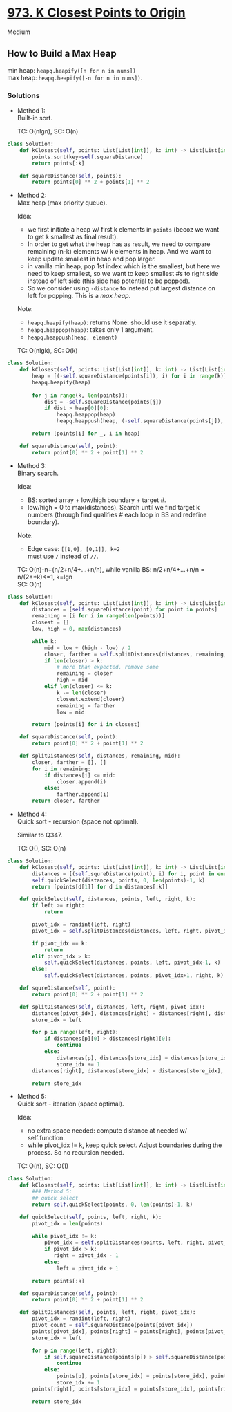 # [973. K Closest Points to Origin](https://leetcode.com/problems/k-closest-points-to-origin/description/?envType=company&envId=facebook&favoriteSlug=facebook-three-months)

Medium

## How to Build a Max Heap
min heap: `heapq.heapify([n for n in nums])`\
max heap: `heapq.heapify([-n for n in nums])`.

### Solutions

- Method 1:\
  Built-in sort.

  TC: O(nlgn), SC: O(n)

```python
class Solution:
    def kClosest(self, points: List[List[int]], k: int) -> List[List[int]]:
        points.sort(key=self.squareDistance)
        return points[:k]

    def squareDistance(self, points):
        return points[0] ** 2 + points[1] ** 2
```

- Method 2:\
  Max heap (max priority queue).

  Idea:
  - we first initiate a heap w/ first k elements in `points` (becoz we want to get `k` smallest as final result).
  - In order to get what the heap has as result, we need to compare remaining (n-k) elements w/ k elements in heap. And we want to keep
  update smallest in heap and pop larger.
  - in vanilla min heap, pop 1st index which is the smallest, but here we need to keep smallest, so we want to keep smallest #s to right side
  instead of left side (this side has potential to be popped).
  - So we consider using `-distance` to instead put largest distance on left for popping. This is a *max heap*.

  Note:
  - `heapq.heapify(heap)`: returns None. should use it separatly. 
  - `heapq.heappop(heap)`: takes only 1 argument.
  - `heapq.heappush(heap, element)`

  TC: O(nlgk), SC: O(k)

```python
class Solution:
    def kClosest(self, points: List[List[int]], k: int) -> List[List[int]]:
        heap = [(-self.squareDistance(points[i]), i) for i in range(k)]
        heapq.heapify(heap)
        
        for j in range(k, len(points)):
            dist = -self.squareDistance(points[j])
            if dist > heap[0][0]:
                heapq.heappop(heap)
                heapq.heappush(heap, (-self.squareDistance(points[j]), j))

        return [points[i] for _, i in heap]

    def squareDistance(self, point):
        return point[0] ** 2 + point[1] ** 2
```


- Method 3:\
  Binary search.

  Idea:
  - BS: sorted array + low/high boundary + target #.
  - low/high = 0 to max(distances). Search until we find target k numbers (through find qualifies # each loop in BS and redefine boundary).

  Note:
  - Edge case: `[[1,0], [0,1]], k=2`\
    must use `/` instead of `//`.

  TC: O(n)-n+(n/2+n/4+...+n/n), while vanilla BS: n/2+n/4+...+n/n = n/(2**k)<=1, k=lgn \
  SC: O(n)

```python
class Solution:
    def kClosest(self, points: List[List[int]], k: int) -> List[List[int]]:
        distances = [self.squareDistance(point) for point in points]
        remaining = [i for i in range(len(points))]
        closest = []
        low, high = 0, max(distances)

        while k:
            mid = low + (high - low) / 2 
            closer, farther = self.splitDistances(distances, remaining, mid)
            if len(closer) > k:
                # more than expected, remove some
                remaining = closer
                high = mid
            elif len(closer) <= k:
                k -= len(closer)
                closest.extend(closer)
                remaining = farther
                low = mid

        return [points[i] for i in closest]

    def squareDistance(self, point):
        return point[0] ** 2 + point[1] ** 2

    def splitDistances(self, distances, remaining, mid):
        closer, farther = [], []
        for i in remaining:
            if distances[i] <= mid:
                closer.append(i)
            else:
                farther.append(i)
        return closer, farther
```


- Method 4:\
  Quick sort - recursion (space not optimal). 

  Similar to Q347.

  TC: O(), SC: O(n)

```python
class Solution:
    def kClosest(self, points: List[List[int]], k: int) -> List[List[int]]:
        distances = [(self.squreDistance(point), i) for i, point in enumerate(points)]
        self.quickSelect(distances, points, 0, len(points)-1, k)
        return [points[d[1]] for d in distances[:k]]

    def quickSelect(self, distances, points, left, right, k):
        if left >= right:
            return 

        pivot_idx = randint(left, right)
        pivot_idx = self.splitDistances(distances, left, right, pivot_idx)

        if pivot_idx == k:
            return 
        elif pivot_idx > k:
            self.quickSelect(distances, points, left, pivot_idx-1, k)
        else:
            self.quickSelect(distances, points, pivot_idx+1, right, k)

    def squreDistance(self, point):
        return point[0] ** 2 + point[1] ** 2

    def splitDistances(self, distances, left, right, pivot_idx):
        distances[pivot_idx], distances[right] = distances[right], distances[pivot_idx]
        store_idx = left

        for p in range(left, right):
            if distances[p][0] > distances[right][0]:
                continue
            else:
                distances[p], distances[store_idx] = distances[store_idx], distances[p]
                store_idx += 1
        distances[right], distances[store_idx] = distances[store_idx], distances[right]

        return store_idx 
```


- Method 5:\
  Quick sort - iteration (space optimal).

  Idea:
  - no extra space needed: compute distance at needed w/ self.function.
  - while pivot_idx != k, keep quick select. Adjust boundaries during the process. So no recursion needed.

  TC: O(n), SC: O(1)

```python
class Solution:
    def kClosest(self, points: List[List[int]], k: int) -> List[List[int]]:
        ### Method 5:
        ## quick select
        return self.quickSelect(points, 0, len(points)-1, k) 

    def quickSelect(self, points, left, right, k):
        pivot_idx = len(points)
        
        while pivot_idx != k:
            pivot_idx = self.splitDistances(points, left, right, pivot_idx)
            if pivot_idx > k:
               right = pivot_idx - 1
            else:
                left = pivot_idx + 1

        return points[:k]

    def squareDistance(self, point):
        return point[0] ** 2 + point[1] ** 2

    def splitDistances(self, points, left, right, pivot_idx):
        pivot_idx = randint(left, right)
        pivot_count = self.squareDistance(points[pivot_idx])
        points[pivot_idx], points[right] = points[right], points[pivot_idx]
        store_idx = left

        for p in range(left, right):
            if self.squareDistance(points[p]) > self.squareDistance(points[right]):
                continue
            else:
                points[p], points[store_idx] = points[store_idx], points[p]
                store_idx += 1
        points[right], points[store_idx] = points[store_idx], points[right]

        return store_idx
```
